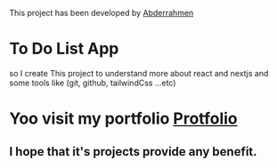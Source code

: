 This project has been developed by [Abderrahmen](https://abderrahmen.netlify.app/)

# To Do List App

so I create This project to understand more about react and nextjs
and some tools like (git, github, tailwindCss ...etc)

# Yoo visit my portfolio [Protfolio](https://abderrahmen.netlify.app/)

## I hope that it's projects provide any benefit.
